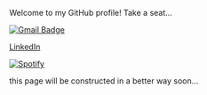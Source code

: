 Welcome to my GitHub profile! Take a seat...

<!-- https://shields.io/category/coverage for badges -->

[![Gmail Badge](https://img.shields.io/badge/style-erhany96@gmail.com-green?logo=gmail&style=flat&label=Gmail&color=red&link=mailto:erhany96@gmail.com)](mailto:erhany96@gmail.com)

[LinkedIn](https://img.shields.io/badge/style-LinkedIn-green?logo=LinkedIn&style=flat&label=%20&color=blue&link=https://www.linkedin.com/in/erhan-tezcan-2b95bb114)

[![Spotify](https://img.shields.io/badge/-erhany-green?logo=Spotify&style=flat&color=gray&link=https://open.spotify.com/user/erhany)](https://open.spotify.com/user/erhany)

this page will be constructed in a better way soon...
